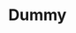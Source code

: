 <!--
script: global.js

@HSH.debug
    <script>
        document.write(@input);
    </script>
@end


@HSH.validate
<script>
    const q = Q("@0");
    q.tries++;
    q.input = @input; 
    @1(@input);
</script>
@end

-->

# Dummy

